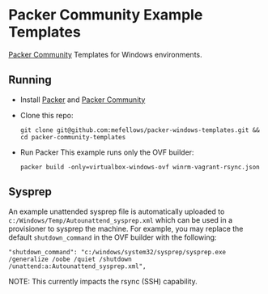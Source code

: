 # Packer Community Example Templates

[Packer Community](https://github.com/packer-community/packer-windows-plugins/) Templates for Windows environments.

## Running 

* Install [Packer](https://github.com/mitchellh/packer/) and [Packer Community](https://github.com/packer-community/packer-windows-plugins/)
* Clone this repo:

  ```
  git clone git@github.com:mefellows/packer-windows-templates.git && cd packer-community-templates
  ```

* Run Packer 
  This example runs only the OVF builder:

  ```
  packer build -only=virtualbox-windows-ovf winrm-vagrant-rsync.json
  ```
## Sysprep

An example unattended sysprep file is automatically uploaded to `c:/Windows/Temp/Autounattend_sysprep.xml` which can be used in a provisioner to sysprep the machine. For example, 
you may replace the default `shutdown_command` in the OVF builder with the following: 

```
"shutdown_command": "c:/windows/system32/sysprep/sysprep.exe /generalize /oobe /quiet /shutdown /unattend:a:Autounattend_sysprep.xml",
```


NOTE: This currently impacts the rsync (SSH) capability.